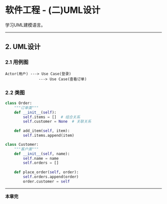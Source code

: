 # 软件工程 - (二)UML设计

学习UML建模语言。

---

## 2. UML设计

### 2.1 用例图

```plain
Actor(用户) ---> Use Case(登录)
               ---> Use Case(查看订单)
```

### 2.2 类图

```python
class Order:
    """订单类"""
    def __init__(self):
        self.items = []  # 组合关系
        self.customer = None  # 关联关系
    
    def add_item(self, item):
        self.items.append(item)

class Customer:
    """客户类"""
    def __init__(self, name):
        self.name = name
        self.orders = []
    
    def place_order(self, order):
        self.orders.append(order)
        order.customer = self
```

---

**本章完**
